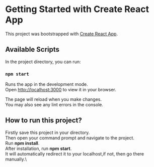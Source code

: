 # Getting Started with Create React App

This project was bootstrapped with [Create React App](https://github.com/facebook/create-react-app).

## Available Scripts

In the project directory, you can run:

### `npm start`

Runs the app in the development mode.\
Open [http://localhost:3000](http://localhost:3000) to view it in your browser.

The page will reload when you make changes.\
You may also see any lint errors in the console.

## How to run this project?
 Firstly save this project in your directory.\
 Then open your command prompt and navigate to the project.\
 Run **npm install**.\
 After installation, run **npm start**.\
 It will automatically redirect it to your localhost,if not, then go there manually.\
